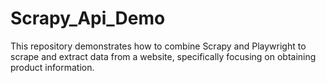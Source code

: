 # Scrapy_Api_Demo
This repository demonstrates how to combine Scrapy and Playwright to scrape and extract data from a website, specifically focusing on obtaining product information.
